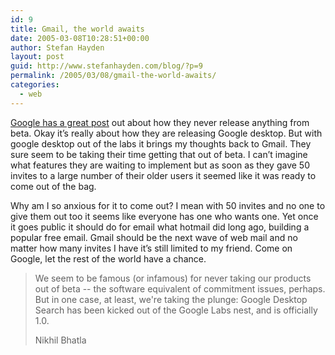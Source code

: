```yaml
---
id: 9
title: Gmail, the world awaits
date: 2005-03-08T10:28:51+00:00
author: Stefan Hayden
layout: post
guid: http://www.stefanhayden.com/blog/?p=9
permalink: /2005/03/08/gmail-the-world-awaits/
categories:
  - web
---
```

<a href="http://www.google.com/googleblog/2005/03/taking-plunge.html">Google has a great post</a> out about how they never release anything from beta. Okay it’s really about how they are releasing Google desktop. But with google desktop out of the labs it brings my thoughts back to Gmail. They sure seem to be taking their time getting that out of beta. I can’t imagine what features they are waiting to implement but as soon as they gave 50 invites to a large number of their older users it seemed like it was ready to come out of the bag.

Why am I so anxious for it to come out? I mean with 50 invites and no one to give them out too it seems like everyone has one who wants one. Yet once it goes public it should do for email what hotmail did long ago, building a popular free email. Gmail should be the next wave of web mail and no matter how many invites I have it’s still limited to my friend. Come on Google, let the rest of the world have a chance. 

<blockquote>We seem to be famous (or infamous) for never taking our products out of beta -- the software equivalent of commitment issues, perhaps. But in one case, at least, we're taking the plunge: Google Desktop Search has been kicked out of the Google Labs nest, and is officially 1.0.

Nikhil Bhatla</blockquote>
